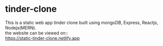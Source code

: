 # tinder-clone
This is a static web app tinder clone built using mongoDB, Express, Reactjs, Nodejs(MERN).<br/>
the website can be viewed on::<br/>
https://static-tinder-clone.netlify.app 


